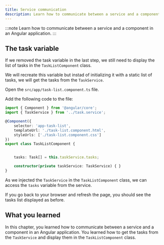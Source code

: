 ```yaml
---
title: Service communication
description: Learn how to communicate between a service and a component in an Angular application.
---
```


:::note
Learn how to communicate between a service and a component in an Angular application.
:::

## The task variable

If we removed the task variable in the last step, we still need to display the list of tasks in the `TaskListComponent` class.

We will recreate this variable but instad of initializing it with a static list of tasks, we will get the tasks from the `TaskService`.

Open the `src/app/task-list.component.ts` file.

Add the following code to the file:

```typescript ins={"Get the tasks from the TaskService": 11-12}
import { Component } from '@angular/core';
import { TaskService } from '../task.service';

@Component({
    selector: 'app-task-list',
    templateUrl: './task-list.component.html',
    styleUrls: ['./task-list.component.css']
})
export class TaskListComponent {

    
    tasks: Task[] = this.taskService.tasks;

    constructor(private taskService: TaskService) { }
}
```

As we injected the `TaskService` in the `TaskListComponent` class, we can access the `tasks` variable from the service.

If you go back to your browser and refresh the page, you should see the tasks list displayed as before.

## What you learned

In this chapter, you learned how to communicate between a service and a component in an Angular application. You learned how to get the tasks from the `TaskService` and display them in the `TaskListComponent` class.
